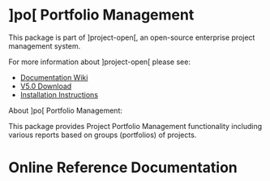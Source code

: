 # ]po[ Portfolio Management
This package is part of ]project-open[, an open-source enterprise project management system.

For more information about ]project-open[ please see:
* [Documentation Wiki](https://www.project-open.com/en/)
* [V5.0 Download](https://sourceforge.net/projects/project-open/files/project-open/V5.0/)
* [Installation Instructions](https://www.project-open.com/en/list-installers)

About ]po[ Portfolio Management:

<p><p>This package provides Project Portfolio Management functionality including various reports based on groups (portfolios) of projects. <p>

# Online Reference Documentation

